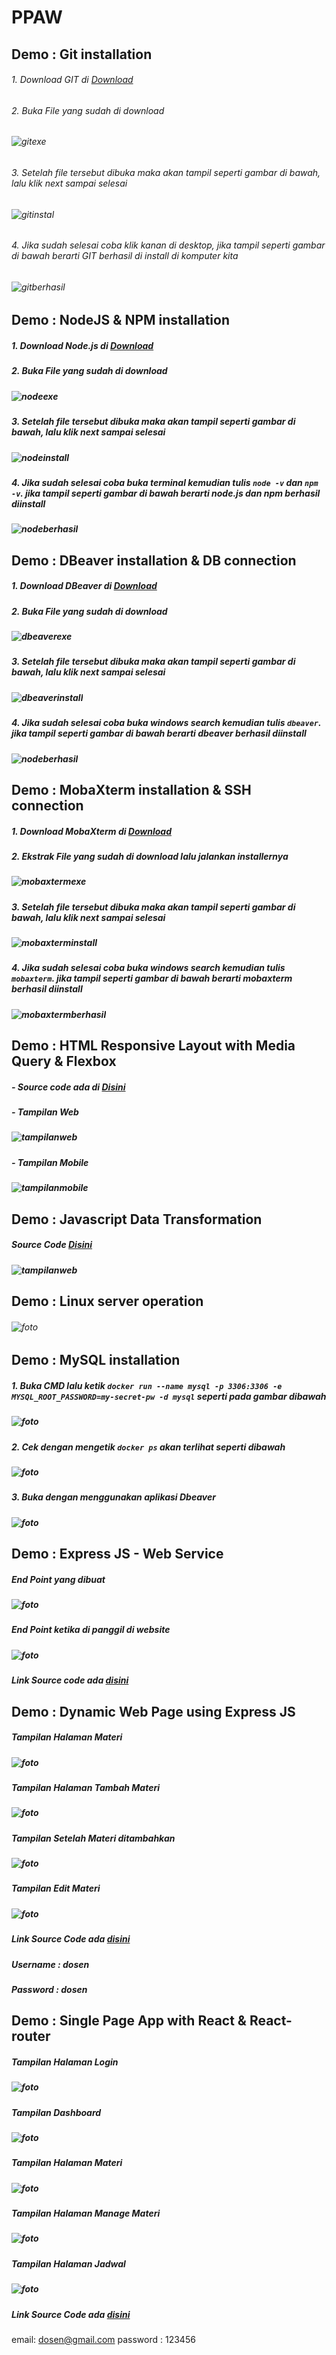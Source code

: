 # PPAW

## Demo : Git installation

###### 1. Download GIT di [Download](https://git-scm.com/downloads)
###### 2. Buka File yang sudah di download 
###### ![gitexe](https://github.com/DwiBagiaSantosa/PPAW/blob/main/img/downloadan%20git.png)
###### 3. Setelah file tersebut dibuka maka akan tampil seperti gambar di bawah, lalu klik next sampai selesai
###### ![gitinstal](https://github.com/DwiBagiaSantosa/PPAW/blob/main/img/installgit.png)
###### 4. Jika sudah selesai coba klik kanan di desktop, jika tampil seperti gambar di bawah berarti GIT berhasil di install di komputer kita
###### ![gitberhasil](https://github.com/DwiBagiaSantosa/PPAW/blob/main/img/gitberhasil.png)

##

## Demo : NodeJS & NPM installation

##### 1. Download Node.js di [Download](https://nodejs.org/en/download/)
##### 2. Buka File yang sudah di download
##### ![nodeexe](https://github.com/DwiBagiaSantosa/PPAW/blob/main/img/nodeinstall.png)
##### 3. Setelah file tersebut dibuka maka akan tampil seperti gambar di bawah, lalu klik next sampai selesai
##### ![nodeinstall](https://github.com/DwiBagiaSantosa/PPAW/blob/main/img/nodeinstalling.png)
##### 4. Jika sudah selesai coba buka terminal kemudian tulis `node -v` dan `npm -v`. jika tampil seperti gambar di bawah berarti node.js dan npm berhasil diinstall
##### ![nodeberhasil](https://github.com/DwiBagiaSantosa/PPAW/blob/main/img/installberhasil.png)


## Demo : DBeaver installation & DB connection

##### 1. Download DBeaver di [Download](https://dbeaver.io/download/)
##### 2. Buka File yang sudah di download
##### ![dbeaverexe](https://github.com/DwiBagiaSantosa/PPAW/blob/main/img/downloadandbeaver.png)
##### 3. Setelah file tersebut dibuka maka akan tampil seperti gambar di bawah, lalu klik next sampai selesai
##### ![dbeaverinstall](https://github.com/DwiBagiaSantosa/PPAW/blob/main/img/dbeaverinstalan.png)
##### 4. Jika sudah selesai coba buka windows search kemudian tulis `dbeaver`. jika tampil seperti gambar di bawah berarti dbeaver berhasil diinstall
##### ![nodeberhasil](https://github.com/DwiBagiaSantosa/PPAW/blob/main/img/dbeaverinstalled.png)



## Demo : MobaXterm installation & SSH connection

##### 1. Download MobaXterm di [Download](https://mobaxterm.mobatek.net/download-home-edition.html)
##### 2. Ekstrak File yang sudah di download lalu jalankan installernya
##### ![mobaxtermexe](https://github.com/DwiBagiaSantosa/PPAW/blob/main/img/mobaxtermexe.png)
##### 3. Setelah file tersebut dibuka maka akan tampil seperti gambar di bawah, lalu klik next sampai selesai
##### ![mobaxterminstall](https://github.com/DwiBagiaSantosa/PPAW/blob/main/img/mobaxterminstall.png)
##### 4. Jika sudah selesai coba buka windows search kemudian tulis `mobaxterm`. jika tampil seperti gambar di bawah berarti mobaxterm berhasil diinstall
##### ![mobaxtermberhasil](https://github.com/DwiBagiaSantosa/PPAW/blob/main/img/mobaxtermberhasil.png)


## Demo : HTML Responsive Layout with Media Query & Flexbox

##### - Source code ada di [Disini](https://github.com/DwiBagiaSantosa/PPAW/tree/main/Demo-HTML%20Responsive%20Layout%20with%20Media%20Query%20%26%20Flexbox)
##### - Tampilan Web
##### ![tampilanweb](https://github.com/DwiBagiaSantosa/PPAW/blob/main/img/tampilanweb.png)
##### - Tampilan Mobile
##### ![tampilanmobile](https://github.com/DwiBagiaSantosa/PPAW/blob/main/img/tampilanmobile.png)


## Demo : Javascript Data Transformation

##### Source Code [Disini](https://github.com/DwiBagiaSantosa/PPAW/blob/main/transformasi-data/transformasi-data.html)
##### ![tampilanweb](https://github.com/DwiBagiaSantosa/PPAW/blob/main/img/transformasi-data.png)


## Demo : Linux server operation

###### ![foto](https://github.com/DwiBagiaSantosa/PPAW/blob/main/img/Linux-server-operation.png)

## Demo : MySQL installation

##### 1. Buka CMD lalu ketik `docker run --name mysql -p 3306:3306 -e MYSQL_ROOT_PASSWORD=my-secret-pw -d mysql` seperti pada gambar dibawah
##### ![foto](https://github.com/DwiBagiaSantosa/PPAW/blob/main/img/install%20mysql.png)
##### 2. Cek dengan mengetik `docker ps` akan terlihat seperti dibawah
##### ![foto](https://github.com/DwiBagiaSantosa/PPAW/blob/main/img/cekmysqlintalation.png)
##### 3. Buka dengan menggunakan aplikasi Dbeaver
##### ![foto](https://github.com/DwiBagiaSantosa/PPAW/blob/main/img/bukapakedbeaver.png)

## Demo : Express JS - Web Service

##### End Point yang dibuat
##### ![foto](https://github.com/DwiBagiaSantosa/PPAW/blob/main/img/webservicedanendpoin.png)
##### End Point ketika di panggil di website
##### ![foto](https://github.com/DwiBagiaSantosa/PPAW/blob/main/img/endpoint-dipanggil.png)
##### Link Source code ada [disini](https://github.com/DwiBagiaSantosa/PPAW/blob/main/expressjs-webservice/app.js)

## Demo : Dynamic Web Page using Express JS

##### Tampilan Halaman Materi
##### ![foto](https://github.com/DwiBagiaSantosa/PPAW/blob/main/img/halaman-materi.png)
##### Tampilan Halaman Tambah Materi
##### ![foto](https://github.com/DwiBagiaSantosa/PPAW/blob/main/img/halaman-tambah-materi.png)
##### Tampilan Setelah Materi ditambahkan
##### ![foto](https://github.com/DwiBagiaSantosa/PPAW/blob/main/img/setelah-tambah-materi.png)
##### Tampilan Edit Materi
##### ![foto](https://github.com/DwiBagiaSantosa/PPAW/blob/main/img/edit-materi.png)
##### Link Source Code ada [disini](https://github.com/DwiBagiaSantosa/PPAW/tree/main/DynamicWebPage-UsingExpressJs)
##### Username : dosen
##### Password : dosen


## Demo : Single Page App with React & React-router
##### Tampilan Halaman Login
##### ![foto](https://github.com/DwiBagiaSantosa/PPAW/blob/main/img/halaman-login.png)
##### Tampilan Dashboard
##### ![foto](https://github.com/DwiBagiaSantosa/PPAW/blob/main/img/halaman-dashboard.png)
##### Tampilan Halaman Materi
##### ![foto](https://github.com/DwiBagiaSantosa/PPAW/blob/main/img/halaman-materi-react.png)
##### Tampilan Halaman Manage Materi
##### ![foto](https://github.com/DwiBagiaSantosa/PPAW/blob/main/img/halaman-manage-materi.png)
##### Tampilan Halaman Jadwal
##### ![foto](https://github.com/DwiBagiaSantosa/PPAW/blob/main/img/Halaman-jadwal.png)
##### Link Source Code ada [disini](https://github.com/DwiBagiaSantosa/PPAW/blob/main/SingleAppPageWith-ReactRouter/frontend/src/App.js)
email: dosen@gmail.com
password : 123456
